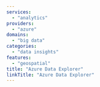 ```yaml
---
services:
  - "analytics"
providers:
  - "azure"
domains:
  - "big data"
categories:
  - "data insights"
features:
  - "geospatial"
title: "Azure Data Explorer"
linkTitle: "Azure Data Explorer"
---
```

